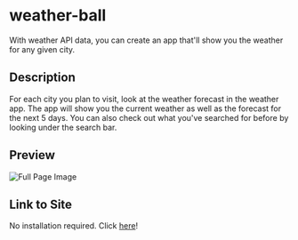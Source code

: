 # weather-ball

With weather API data, you can create an app that'll show you the weather for any given city.

## Description

For each city you plan to visit, look at the weather forecast in the weather app. The app will show you the current weather as well as the forecast for the next 5 days. You can also check out what you've searched for before by looking under the search bar.

## Preview

![Full Page Image]()

## Link to Site

No installation required. Click [here](https://clkwong3.github.io/weather-ball/)!
